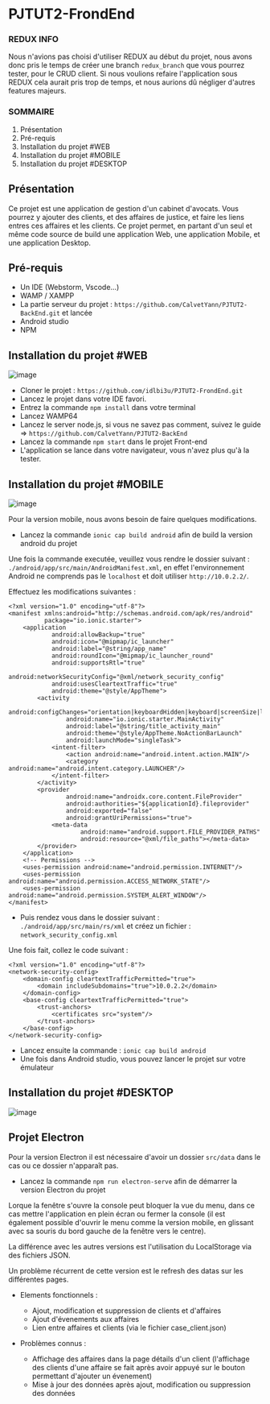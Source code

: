 # PJTUT2-FrondEnd

### REDUX INFO
Nous n'avions pas choisi d'utiliser REDUX au début du projet, nous avons donc pris le temps de créer une branch `redux_branch` que vous pourrez tester, pour le CRUD client. 
Si nous voulions refaire l'application sous REDUX cela aurait pris trop de temps, et nous aurions dû négliger d'autres features majeurs. 

### SOMMAIRE 

1. Présentation
2. Pré-requis
3. Installation du projet #WEB
4. Installation du projet #MOBILE
5. Installation du projet #DESKTOP


## Présentation 
Ce projet est une application de gestion d'un cabinet d'avocats. 
Vous pourrez y ajouter des clients, et des affaires de justice, et faire les liens entres ces affaires et les clients.
Ce projet permet, en partant d'un seul et même code source de build une application Web, une application Mobile, et une application Desktop.

## Pré-requis

* Un IDE (Webstorm, Vscode...)
* WAMP / XAMPP
* La partie serveur du projet : `https://github.com/CalvetYann/PJTUT2-BackEnd.git` et lancée
* Android studio
* NPM

## Installation du projet #WEB
![image](https://user-images.githubusercontent.com/77775081/162493940-3386bc9c-cd9e-484e-b5a2-312a0a9c7658.png)

* Cloner le projet : `https://github.com/idlbi3u/PJTUT2-FrondEnd.git`
* Lancez le projet dans votre IDE favori. 
* Entrez la commande `npm install` dans votre terminal 
* Lancez WAMP64
* Lancez le server node.js, si vous ne savez pas comment, suivez le guide => `https://github.com/CalvetYann/PJTUT2-BackEnd`
* Lancez la commande `npm start` dans le projet Front-end
* L'application se lance dans votre navigateur, vous n'avez plus qu'à la tester.


## Installation du projet #MOBILE
![image](https://user-images.githubusercontent.com/77775081/162492982-a2bd2597-60ce-4b3b-92c3-e75c38678efb.png)


Pour la version mobile, nous avons besoin de faire quelques modifications.

* Lancez la commande `ionic cap build android` afin de build la version android du projet

Une fois la commande executée, veuillez vous rendre le dossier suivant : `./android/app/src/main/AndroidManifest.xml`, en effet l'environnement Android ne comprends pas le `localhost` et doit utiliser `http://10.0.2.2/`.

Effectuez les modifications suivantes : 
```
<?xml version="1.0" encoding="utf-8"?>
<manifest xmlns:android="http://schemas.android.com/apk/res/android"
          package="io.ionic.starter">
    <application
            android:allowBackup="true"
            android:icon="@mipmap/ic_launcher"
            android:label="@string/app_name"
            android:roundIcon="@mipmap/ic_launcher_round"
            android:supportsRtl="true"
            android:networkSecurityConfig="@xml/network_security_config"
            android:usesCleartextTraffic="true"
            android:theme="@style/AppTheme">
        <activity
                android:configChanges="orientation|keyboardHidden|keyboard|screenSize|locale|smallestScreenSize|screenLayout|uiMode"
                android:name="io.ionic.starter.MainActivity"
                android:label="@string/title_activity_main"
                android:theme="@style/AppTheme.NoActionBarLaunch"
                android:launchMode="singleTask">
            <intent-filter>
                <action android:name="android.intent.action.MAIN"/>
                <category android:name="android.intent.category.LAUNCHER"/>
            </intent-filter>
        </activity>
        <provider
                android:name="androidx.core.content.FileProvider"
                android:authorities="${applicationId}.fileprovider"
                android:exported="false"
                android:grantUriPermissions="true">
            <meta-data
                    android:name="android.support.FILE_PROVIDER_PATHS"
                    android:resource="@xml/file_paths"></meta-data>
        </provider>
    </application>
    <!-- Permissions -->
    <uses-permission android:name="android.permission.INTERNET"/>
    <uses-permission android:name="android.permission.ACCESS_NETWORK_STATE"/>
    <uses-permission android:name="android.permission.SYSTEM_ALERT_WINDOW"/>
</manifest>
```


* Puis rendez vous dans le dossier suivant : `./android/app/src/main/rs/xml` et créez un fichier : `network_security_config.xml`

Une fois fait, collez le code suivant : 
```
<?xml version="1.0" encoding="utf-8"?>
<network-security-config>
    <domain-config cleartextTrafficPermitted="true">
        <domain includeSubdomains="true">10.0.2.2</domain>
    </domain-config>
    <base-config cleartextTrafficPermitted="true">
        <trust-anchors>
            <certificates src="system"/>
        </trust-anchors>
    </base-config>
</network-security-config>
```

* Lancez ensuite la commande : `ionic cap build android`
* Une fois dans Android studio, vous pouvez lancer le projet sur votre émulateur

## Installation du projet #DESKTOP

![image](https://user-images.githubusercontent.com/77775081/162493526-83d6d6bc-a314-455e-8b12-ced9db8981a4.png)


## Projet Electron

Pour la version Electron il est nécessaire d'avoir un dossier `src/data` dans le cas ou ce dossier n'apparaît pas.

 * Lancez la commande `npm run electron-serve` afin de démarrer la version Electron du projet

Lorque la fenêtre s'ouvre la console peut bloquer la vue du menu, dans ce cas mettre l'application en plein écran ou fermer la console (il est également possible d'ouvrir le menu comme la version mobile, en glissant avec sa souris du bord gauche de la fenêtre vers le centre).

La différence avec les autres versions est l'utilisation du LocalStorage via des fichiers JSON.

Un problème récurrent de cette version est le refresh des datas sur les différentes pages.

 * Elements fonctionnels :
    * Ajout, modification et suppression de clients et d'affaires
    * Ajout d'évenements aux affaires
    * Lien entre affaires et clients (via le fichier case_client.json)

 * Problèmes connus : 
    * Affichage des affaires dans la page détails d'un client (l'affichage des clients d'une affaire se fait après avoir appuyé sur le bouton permettant d'ajouter un évenement)
    * Mise à jour des données après ajout, modification ou suppression des données

